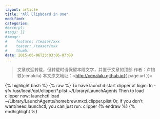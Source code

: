 ```yaml
---
layout: article
title: "All Clipboard in One"
modified:
categories: 
#excerpt:
#tags: []
#image:
#    feature: /teaser/xxx
#    teaser: /teaser/xxx
#    thumb:
date: 2015-06-06T23:03:06-07:00
---
```




> 文章欢迎转载，但转载时请保留本段文字，并置于文章的顶部
> 作者：卢钧轶(cenalulu)
> 本文原文地址：<http://cenalulu.github.io{{ page.url }}>



{% highlight bash %}
{% raw %}
To have launchd start clipper at login:
    ln -sfv /usr/local/opt/clipper/*.plist ~/Library/LaunchAgents
Then to load clipper now:
    launchctl load ~/Library/LaunchAgents/homebrew.mxcl.clipper.plist
Or, if you don't want/need launchctl, you can just run:
    clipper
{% endraw %}
{% endhighlight %}


